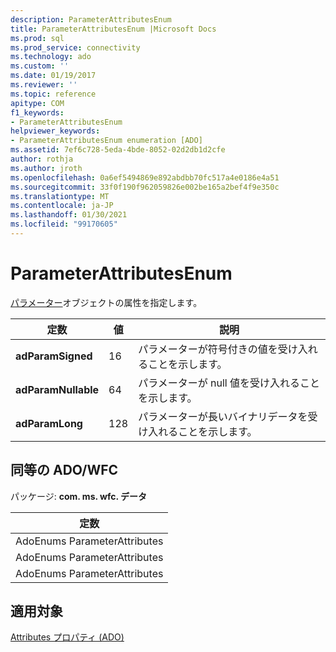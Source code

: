 ```yaml
---
description: ParameterAttributesEnum
title: ParameterAttributesEnum |Microsoft Docs
ms.prod: sql
ms.prod_service: connectivity
ms.technology: ado
ms.custom: ''
ms.date: 01/19/2017
ms.reviewer: ''
ms.topic: reference
apitype: COM
f1_keywords:
- ParameterAttributesEnum
helpviewer_keywords:
- ParameterAttributesEnum enumeration [ADO]
ms.assetid: 7ef6c728-5eda-4bde-8052-02d2db1d2cfe
author: rothja
ms.author: jroth
ms.openlocfilehash: 0a6ef5494869e892abdbb70fc517a4e0186e4a51
ms.sourcegitcommit: 33f0f190f962059826e002be165a2bef4f9e350c
ms.translationtype: MT
ms.contentlocale: ja-JP
ms.lasthandoff: 01/30/2021
ms.locfileid: "99170605"
---
```

# <a name="parameterattributesenum"></a>ParameterAttributesEnum
[パラメーター](./parameter-object.md)オブジェクトの属性を指定します。  
  
|定数|値|説明|  
|--------------|-----------|-----------------|  
|**adParamSigned**|16|パラメーターが符号付きの値を受け入れることを示します。|  
|**adParamNullable**|64|パラメーターが null 値を受け入れることを示します。|  
|**adParamLong**|128|パラメーターが長いバイナリデータを受け入れることを示します。|  
  
## <a name="adowfc-equivalent"></a>同等の ADO/WFC  
 パッケージ: **com. ms. wfc. データ**  
  
|定数|  
|--------------|  
|AdoEnums ParameterAttributes|  
|AdoEnums ParameterAttributes|  
|AdoEnums ParameterAttributes|  
  
## <a name="applies-to"></a>適用対象  
 [Attributes プロパティ (ADO)](./attributes-property-ado.md)
